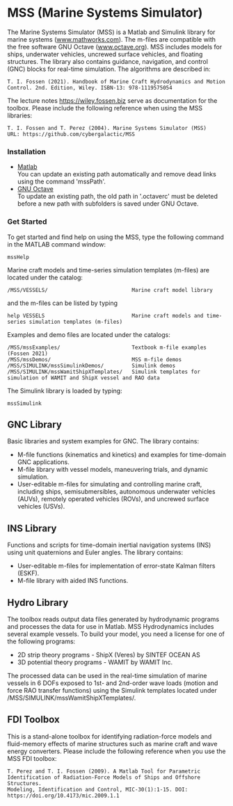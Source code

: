 # MSS (Marine Systems Simulator)

The Marine Systems Simulator (MSS) is a Matlab and Simulink library for marine systems (www.mathworks.com). The m-files are compatible with the free software GNU Octave (www.octave.org). MSS includes models for ships, underwater vehicles, uncrewed surface vehicles, and floating structures. The library also contains guidance, navigation, and control (GNC) blocks for real-time simulation. The algorithms are described in:

    T. I. Fossen (2021). Handbook of Marine Craft Hydrodynamics and Motion Control. 2nd. Edition, Wiley. ISBN-13: 978-1119575054

The lecture notes https://wiley.fossen.biz serve as documentation for the toolbox. Please include the following reference when using the MSS libraries: 

    T. I. Fossen and T. Perez (2004). Marine Systems Simulator (MSS)
    URL: https://github.com/cybergalactic/MSS

### Installation

- [Matlab](How%20to%20install%20MSS%20for%20MATLAB.md)  
  You can update an existing path automatically and remove dead links using the command 'mssPath'.
- [GNU Octave](How%20to%20install%20MSS%20for%20GNU%20Octave.md)  
  To update an existing path, the old path in '.octaverc' must be deleted before a new path with subfolders is saved under GNU Octave.

### Get Started

To get started and find help on using the MSS, type the following command in the MATLAB command window:

    mssHelp

Marine craft models and time-series simulation templates (m-files) are located under the catalog:

    /MSS/VESSELS/                           Marine craft model library

and the m-files can be listed by typing

    help VESSELS                            Marine craft models and time-series simulation templates (m-files)

Examples and demo files are located under the catalogs: 

    /MSS/mssExamples/                       Textbook m-file examples (Fossen 2021)  
    /MSS/mssDemos/                          MSS m-file demos
    /MSS/SIMULINK/mssSimulinkDemos/         Simulink demos  
    /MSS/SIMULINK/mssWamitShipXTemplates/   Simulink templates for simulation of WAMIT and ShipX vessel and RAO data
    
The Simulink library is loaded by typing:

    mssSimulink  

 GNC Library
-

Basic libraries and system examples for GNC. The library contains:

- M-file functions (kinematics and kinetics) and examples for time-domain GNC applications.
- M-file library with vessel models, maneuvering trials, and dynamic simulation.
- User-editable m-files for simulating and controlling marine craft, including ships, semisubmersibles, autonomous underwater vehicles (AUVs), remotely operated vehicles (ROVs), and uncrewed surface vehicles (USVs).

 INS Library
 -
 Functions and scripts for time-domain inertial navigation systems (INS) using unit quaternions and Euler angles. The library contains:
- User-editable m-files for implementation of error-state Kalman filters (ESKF).
- M-file library with aided INS functions.

 Hydro Library
-

The toolbox reads output data files generated by hydrodynamic programs and processes the data for use in Matlab. MSS Hydrodynamics includes several example vessels. To build your model, you need a license for one of the following programs:

- 2D strip theory programs - ShipX (Veres) by SINTEF OCEAN AS
- 3D potential theory programs - WAMIT by WAMIT Inc.

The processed data can be used in the real-time simulation of marine vessels in 6 DOFs exposed to 1st- and 2nd-order wave loads (motion and force RAO transfer functions) using the Simulink templates located under /MSS/SIMULINK/mssWamitShipXTemplates/.

FDI Toolbox
-
This is a stand-alone toolbox for identifying radiation-force models and fluid-memory effects of marine structures such as marine craft and wave energy converters. Please include the following reference when you use the MSS FDI toolbox:
 
    T. Perez and T. I. Fossen (2009). A Matlab Tool for Parametric Identification of Radiation-Force Models of Ships and Offshore Structures. 
    Modeling, Identification and Control, MIC-30(1):1-15. DOI: https://doi.org/10.4173/mic.2009.1.1 

